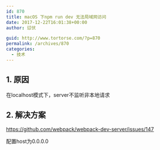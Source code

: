 ```yaml
---
id: 870
title: macOS 下npm run dev 无法局域网访问
date: 2017-12-22T16:01:38+00:00
author: 愆伏

guid: http://www.tortorse.com/?p=870
permalink: /archives/870
categories:
  - 技术
---
```

## 1. 原因

在localhost模式下，server不监听非本地请求

## 2. 解决方案

<https://github.com/webpack/webpack-dev-server/issues/147>

配置host为0.0.0.0